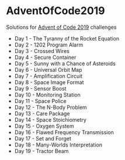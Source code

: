 # AdventOfCode2019
Solutions for [Advent of Code 2019](https://adventofcode.com/2019/) challenges

- Day 1 - The Tyranny of the Rocket Equation
- Day 2 - 1202 Program Alarm
- Day 3 - Crossed Wires
- Day 4 - Secure Container
- Day 5 - Sunny with a Chance of Asteroids
- Day 6 - Universal Orbit Map
- Day 7 - Amplification Circuit
- Day 8 - Space Image Format
- Day 9 - Sensor Boost
- Day 10 - Monitoring Station
- Day 11 - Space Police
- Day 12 - The N-Body Problem
- Day 13 - Care Package
- Day 14 - Space Stoichiometry
- Day 15 - Oxygen System
- Day 16 - Flawed Frequency Transmission
- Day 17 - Set and Forget
- Day 18 - Many-Worlds Interpretation
- Day 19 - Tractor Beam

